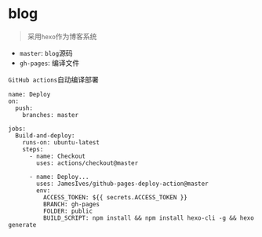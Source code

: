 # blog
> 采用`hexo`作为博客系统

* `master`: `blog`源码
* `gh-pages`: 编译文件

`GitHub actions`自动编译部署
```
name: Deploy
on:
  push:
    branches: master

jobs:
  Build-and-deploy:
    runs-on: ubuntu-latest
    steps:
      - name: Checkout
        uses: actions/checkout@master

      - name: Deploy...
        uses: JamesIves/github-pages-deploy-action@master
        env:
          ACCESS_TOKEN: ${{ secrets.ACCESS_TOKEN }}
          BRANCH: gh-pages
          FOLDER: public
          BUILD_SCRIPT: npm install && npm install hexo-cli -g && hexo generate

```
